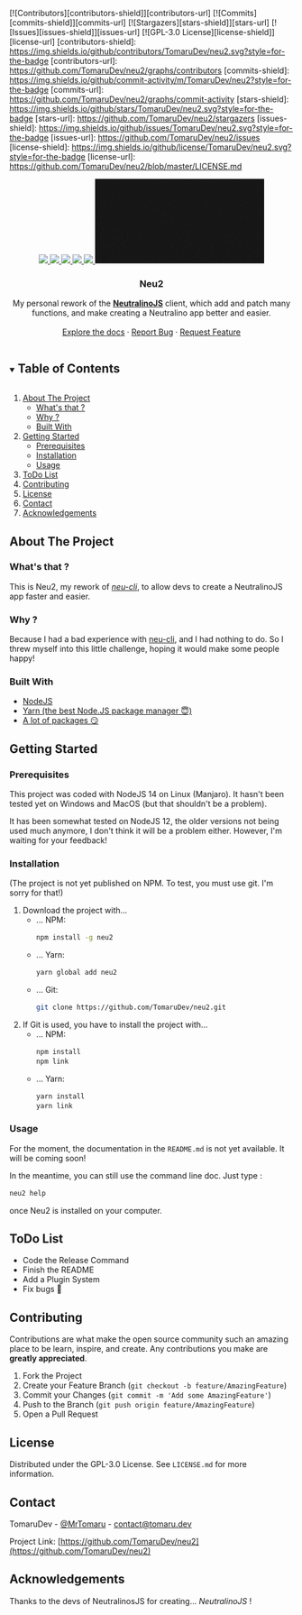 [![Contributors][contributors-shield]][contributors-url]
[![Commits][commits-shield]][commits-url]
[![Stargazers][stars-shield]][stars-url]
[![Issues][issues-shield]][issues-url]
[![GPL-3.0 License][license-shield]][license-url]
[contributors-shield]: https://img.shields.io/github/contributors/TomaruDev/neu2.svg?style=for-the-badge
[contributors-url]: https://github.com/TomaruDev/neu2/graphs/contributors
[commits-shield]: https://img.shields.io/github/commit-activity/m/TomaruDev/neu2?style=for-the-badge
[commits-url]: https://github.com/TomaruDev/neu2/graphs/commit-activity
[stars-shield]: https://img.shields.io/github/stars/TomaruDev/neu2.svg?style=for-the-badge
[stars-url]: https://github.com/TomaruDev/neu2/stargazers
[issues-shield]: https://img.shields.io/github/issues/TomaruDev/neu2.svg?style=for-the-badge
[issues-url]: https://github.com/TomaruDev/neu2/issues
[license-shield]: https://img.shields.io/github/license/TomaruDev/neu2.svg?style=for-the-badge
[license-url]: https://github.com/TomaruDev/neu2/blob/master/LICENSE.md

<p align="center">
  <a href="https://github.com/TomaruDev/neu2/graphs/contributors">
    <img src="https://img.shields.io/github/contributors/TomaruDev/neu2.svg?style=for-the-badge">
  </a>
  <a href="https://github.com/TomaruDev/neu2/graphs/commit-activity">
    <img src="https://img.shields.io/github/commit-activity/m/TomaruDev/neu2?style=for-the-badge">
  </a>
  <a href="https://github.com/TomaruDev/neu2/stargazers">
    <img src="https://img.shields.io/github/stars/TomaruDev/neu2.svg?style=for-the-badge">
  </a>
  <a href="https://github.com/TomaruDev/neu2/issues">
    <img src="https://img.shields.io/github/issues/TomaruDev/neu2.svg?style=for-the-badge">
  </a>
  <a href="https://github.com/TomaruDev/neu2/blob/master/LICENSE.md">
    <img src="https://img.shields.io/github/license/TomaruDev/neu2.svg?style=for-the-badge">
  </a>
  <a href="https://github.com/TomaruDev/neu2">
    <img src="assets/neu2.gif" alt="Logo" width="300" height="150">
  </a>

  <h3 align="center">Neu2</h3>

  <p align="center">
    My personal rework of the <a href="https://neutralino.js.org"><strong>NeutralinoJS</strong></a> client, which add and patch many functions, and make creating a Neutralino app better and easier.
    <br />
    <br />
    <a href="https://github.com/TomaruDev/neu2">Explore the docs</a>
    ·
    <a href="https://github.com/TomaruDev/neu2/issues">Report Bug</a>
    ·
    <a href="https://github.com/TomaruDev/neu2/issues">Request Feature</a>
  </p>
</p>

<details open="open">
  <summary><h2 style="display: inline-block">Table of Contents</h2></summary>
  <ol>
    <li>
      <a href="#about-the-project">About The Project</a>
      <ul>
	  	<li><a href="#whats-that">What's that ?</a></li>
		<li><a href="#why">Why ?</a></li>
        <li><a href="#built-with">Built With</a></li>
      </ul>
    </li>
    <li>
      <a href="#getting-started">Getting Started</a>
      <ul>
        <li><a href="#prerequisites">Prerequisites</a></li>
        <li><a href="#installation">Installation</a></li>
    	<li><a href="#usage">Usage</a></li>
      </ul>
    </li>
    <li><a href="#todo-list">ToDo List</a></li>
    <li><a href="#contributing">Contributing</a></li>
    <li><a href="#license">License</a></li>
    <li><a href="#contact">Contact</a></li>
    <li><a href="#acknowledgements">Acknowledgements</a></li>
  </ol>
</details>

## About The Project
### What's that ?
This is Neu2, my rework of [*neu-cli*](https://github.com/neutralinojs/neutralinojs-cli), to allow devs to create a NeutralinoJS app faster and easier.

### Why ?
Because I had a bad experience with [neu-cli](https://github.com/neutralinojs/neutralinojs-cli), and I had nothing to do. So I threw myself into this little challenge, hoping it would make some people happy!

### Built With
* [NodeJS](https://nodejs.org/)
* [Yarn (the best Node.JS package manager 😇)](https://yarnpkg.com/)
* [A lot of packages 😏](https://github.com/TomaruDev/neu2/blob/main/package.json)

## Getting Started
### Prerequisites
This project was coded with NodeJS 14 on Linux (Manjaro).
It hasn't been tested yet on Windows and MacOS (but that shouldn't be a problem).

It has been somewhat tested on NodeJS 12, the older versions not being used much anymore, I don't think it will be a problem either. However, I'm waiting for your feedback!

### Installation
(The project is not yet published on NPM. To test, you must use git. I'm sorry for that!)
1. Download the project with...
   * ... NPM:
     ```bash
     npm install -g neu2
     ```
   * ... Yarn:
     ```bash
     yarn global add neu2
     ```
   * ... Git:
     ```bash
     git clone https://github.com/TomaruDev/neu2.git
     ```
2. If Git is used, you have to install the project with...
   * ... NPM:
     ```bash
     npm install
	 npm link
     ```
   * ... Yarn:
     ```bash
     yarn install
	 yarn link
     ```

### Usage
For the moment, the documentation in the `README.md` is not yet available. It will be coming soon!

In the meantime, you can still use the command line doc. Just type :
```bash
neu2 help
```
once Neu2 is installed on your computer.

## ToDo List
  * Code the Release Command
  * Finish the README
  * Add a Plugin System
  * Fix bugs 🐞

## Contributing

Contributions are what make the open source community such an amazing place to be learn, inspire, and create. Any contributions you make are **greatly appreciated**.

1. Fork the Project
2. Create your Feature Branch (`git checkout -b feature/AmazingFeature`)
3. Commit your Changes (`git commit -m 'Add some AmazingFeature'`)
4. Push to the Branch (`git push origin feature/AmazingFeature`)
5. Open a Pull Request

## License
Distributed under the GPL-3.0 License. See `LICENSE.md` for more information.

## Contact
TomaruDev - [@MrTomaru](https://twitter.com/MrTomaru) - contact@tomaru.dev

Project Link: [https://github.com/TomaruDev/neu2](https://github.com/TomaruDev/neu2)

## Acknowledgements
Thanks to the devs of NeutralinosJS for creating... *NeutralinoJS* !